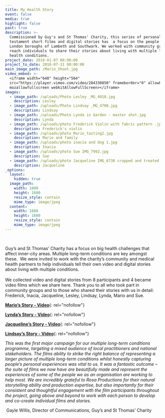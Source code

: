 ```yaml
---
title: My Health Story
event: false
media: true
highlight: false
past: true
description: >-
  Commissioned by Guy's and St Thomas' Charity, this series of personal
  testament short films and digital stories has  a focus on the people of the
  London boroughs of Lambeth and Southwark. We worked with community groups to
  reach individuals to share their stories about living with multiple long term
  health conditions.
project_date: 2018-01-07 00:00:00
project_to_date: 2018-07-31 00:00:00
main_image_path: /Mario_Shoot.jpg
video_embed: >-
  <iframe width="640" height="564"
  src="https://player.vimeo.com/video/284330850" frameborder="0" allowFullScreen
  mozallowfullscreen webkitAllowFullScreen></iframe>
images:
  - image_path: /uploads/Photo Lesley _MG_4018.jpg
    description: Lesley
  - image_path: /uploads/Photo Lindsay _MG_4700.jpg
    description: Lindsay
  - image_path: /uploads/Photo Lynda in Garden - master shot.jpg
    description: Lynda
  - image_path: /uploads/photo Frederick Violin with fabric pattern .jpg
    description: Frederick's violin
  - image_path: /uploads/photo Mario_tasting2.jpg
    description: Mario and family
  - image_path: /uploads/photo inacia and dog 1.jpg
    description: Inacia
  - image_path: /uploads/photo Sue IMG_7992.jpg
    description: Sue
  - image_path: /uploads/photo Jacqueline IMG_6738 cropped and treated.jpg
    description: Jacqueline
_options:
  layout:
    hidden: true
  image_path:
    width: 1600
    height: 1600
    resize_style: contain
    mime_type: image/jpeg
  content:
    width: 1600
    height: 1600
    resize_style: contain
    mime_type: image/jpeg
---
```

&nbsp;

Guy’s and St Thomas’ Charity has a focus on big health challenges that affect inner-city areas. Multiple long-term conditions are key amongst these.&nbsp; We were invited to work with the charity’s community and medical health partners to help individuals tell their own video and digital stories about living with multiple conditions.<br><br>We collected video and digital stories from 8 participants and 4 became video films which we share here. Thank you to all who took part in community groups and to those who shared their stories with us in detail: Frederick, Inacia, Jacqueline, Lesley, Lindsay, Lynda, Mario and Sue.

[**Mario’s Story - Video**](https://vimeo.com/283915061?share=copy "Mario's Story"){: rel="nofollow"}

[**Lynda’s Story  - Video**](https://vimeo.com/283914290/e99fb4ba7d?share=copy "Lynda's Story"){: rel="nofollow"}

[**Jacqueline’s Story - Video**](https://vimeo.com/284330850?share=copy "Jacqueline's Story"){: rel="nofollow"}

[**Lindsay’s Story - Video**](https://vimeo.com/283913788/c49ddfef52?share=copy "Lindsay's Story"){: rel="nofollow"}

*This was the first major campaign for our multiple long-term conditions programme, targeting a mixed audience of local practitioners and national stakeholders. The films ability to strike the right balance of representing a larger picture of multiple long-term conditions whilst honestly capturing people’s personal experiences was vital to us. It was a fantastic outcome – the suite of films we now have are beautifully made and represent the experiences of some of the people we as an organisation are working to help most. We are incredibly grateful to Rosa Productions for their natural storytelling ability and production expertise, but also importantly for their consistent and thoughtful engagement with the film participants throughout the project, going above and beyond to work with each person to develop and co-create individual films and stories.*

&nbsp;Gayle Willis, Director of Communications, Guy’s and St Thomas’ Charity
